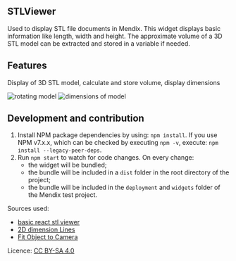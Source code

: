 ## STLViewer
Used to display STL file documents in Mendix. This widget displays basic information like length, width and height. The approximate volume of a 3D STL model can be extracted and stored in a variable if needed.

## Features
Display of 3D STL model, calculate and store volume, display dimensions

![rotating model](/images/rotation.gif)
![dimensions of model](/images/dimensions.gif)
## Development and contribution

1. Install NPM package dependencies by using: `npm install`. If you use NPM v7.x.x, which can be checked by executing `npm -v`, execute: `npm install --legacy-peer-deps`.
1. Run `npm start` to watch for code changes. On every change:
    - the widget will be bundled;
    - the bundle will be included in a `dist` folder in the root directory of the project;
    - the bundle will be included in the `deployment` and `widgets` folder of the Mendix test project.

Sources used:
 * [basic react stl viewer](https://github.com/yatheeshraju/react-stl-file-viewer)
 * [2D dimension Lines](https://stackoverflow.com/questions/25432540/draw-dimension-lines-along-with-3d-cube-using-three-js)
 * [Fit Object to Camera](https://wejn.org/assets/js/stlviewer-datatag.js)

Licence: [CC BY-SA 4.0](https://creativecommons.org/licenses/by-sa/4.0/)